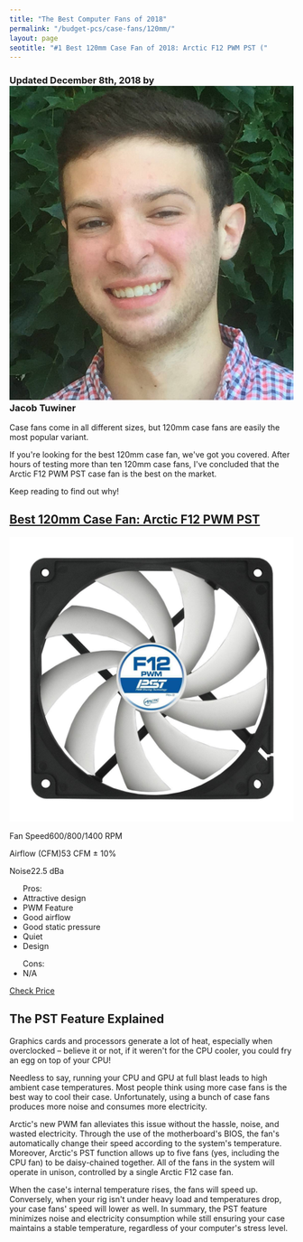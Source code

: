 ```yaml
---
title: "The Best Computer Fans of 2018"
permalink: "/budget-pcs/case-fans/120mm/"
layout: page
seotitle: "#1 Best 120mm Case Fan of 2018: Arctic F12 PWM PST (" 
---
```

<h3 class="page-subtitle">
	Updated December 8th, 2018 by 
	<a href="/about/"><img src="/img/profile/close.jpg" class="circle" alt="Headshot"></a>
	Jacob Tuwiner
</h3>

Case fans come in all different sizes, but 120mm case fans are easily the most popular variant. 

If you're looking for the best 120mm case fan, we've got you covered. After hours of testing more than ten 120mm case fans, I've concluded that the Arctic F12 PWM PST case fan is the best on the market. 

Keep reading to find out why! 

<div class="featured-specs-box">
<h2 id="arctic-f12-pwm">
<a href="https://amzn.to/2m8zQNb" target="_blank">Best 120mm Case Fan: Arctic F12 PWM PST</a>
</h2>
<div class="info">
<a rel="nofollow" target="_blank" href="https://amzn.to/2m8zQNb"><img alt="Arctic F12 PWM" src="/img/case-fans/arctic-f12-pwm.jpg" /></a>
<div class="specs">
<p><span>Fan Speed</span><span>600/800/1400 RPM</span></p>
<p><span>Airflow (CFM)</span><span>53 CFM ± 10%</span></p>
<p><span>Noise</span><span>22.5 dBa</span></p>
</div>
</div>
<div class="pros-n-cons">
<ul class="pros">
<span>Pros:</span>
<li>Attractive design</li>
<li>PWM Feature</li>
<li>Good airflow</li>
<li>Good static pressure</li>
<li>Quiet</li>
<li>Design</li>
</ul>
<ul class="cons">
<span>Cons:</span>
<li>N/A</li>
</ul>
</div>
<div class="btn">
<a rel="nofollow" target="_blank" class="cta-button buy-button" href="https://amzn.to/2m8zQNb">Check Price</a>
</div>
</div>  



## The PST Feature Explained 

Graphics cards and processors generate a lot of heat, especially when overclocked – believe it or not, if it weren't for the CPU cooler, you could fry an egg on top of your CPU! 

Needless to say, running your CPU and GPU at full blast leads to high ambient case temperatures. Most people think using more case fans is the best way to cool their case. Unfortunately, using a bunch of case fans produces more noise and consumes more electricity. 

Arctic's new PWM fan alleviates this issue without the hassle, noise, and wasted electricity. Through the use of the motherboard's BIOS, the fan's automatically change their speed according to the system's temperature. Moreover, Arctic's PST function allows up to five fans (yes, including the CPU fan) to be daisy-chained together. All of the fans in the system will operate in unison, controlled by a single Arctic F12 case fan. 

When the case's internal temperature rises, the fans will speed up. Conversely, when your rig isn't under heavy load and temperatures drop, your case fans' speed will lower as well. In summary, the PST feature minimizes noise and electricity consumption while still ensuring your case maintains a stable temperature, regardless of your computer's stress level. 